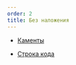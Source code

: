 ```yaml
---
order: 2
title: Без наложения
---
```


-  [Каменты](./../../../../../../upcoming-release/wysiwyg/concept/mark/new_article_0/new_article_1/new_article_0.md)

-  [Строка кода](./../../../../../../upcoming-release/wysiwyg/concept/mark/new_article_0/new_article_1/new_article_1.md)
